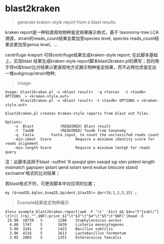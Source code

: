 # blast2kraken
> generate kraken-style report from a blast results

kraken report是一种较直观地物种鉴定结果展示格式，基于 taxonomy-tree LCA溯源，strain的reads_count结果会累加至species level, species reads_count结果会累加至genus level，...

centrifuge-kreport 可将centrifuge结果生成kraken-style report; 在此脚本基础上，实现blast 结果生成kraken-style report脚本blast2kraken.pl的撰写；目的用于将nt库blast比对结果以更直观地方式展示物种鉴定结果，而不必再忧虑鉴定出一堆subgroup/strain物种;

> Usage:
```
Usage: blast2kraken.pl -x <blast result>  -q <fasta>  -t <taxdb> OPTIONS  > <kraken-style.out>
       blast2kraken.pl -x <blast result> -t <taxdb> OPTIONS > <kraken-style.out>

blast2kraken.pl creates Kraken-style reports from blast out files.

Options:
    -x  Blast            (REQUIRED) Blast result
    -t  TaxDB            (REQUIRED) Taxdb from taxonomy
    -q  Fasta		 Fasta input, to count the unclassifed reads count
    -min-ident  Score           Require a minimum identity score for reads alignment
    -min-length Score           Require a minimum lentgh for reads query
```
注：此脚本适用于blast -outfmt '6 qseqid qlen sseqid sgi slen pident length mismatch gapopen qstart qend sstart send evalue bitscore staxid ssciname'格式的比对结果；

若blast格式不符，可更改脚本中对应项的位置；
```
my ($readID,$qlen,$seqID,$pident,$taxID)= @arr[0,1,2,5,15] ;
```
> Example结果鉴定物种展示
```
$less example.blast2kraken.report|awk -F '\t' '$1>1 && $4=="S"{sub(/^[ \t]+|[ ]+$/,"",$NF);print $1"\t"$3"\t"$4"\t"$5"\t"$NF}'|head -5
 23.98  10739   S       1280    Staphylococcus aureus
  4.00  1747    S       1639    Listeria monocytogenes
  3.98  3241    S       1423    Bacillus subtilis
  3.96  4116    S       1613    Lactobacillus fermentum
  3.95  2803    S       1351    Enterococcus faecalis
```

